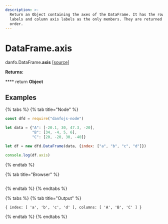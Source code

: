 ```yaml
---
description: >-
  Return an Object containing the axes of the DataFrame. It has the row axis
  labels and column axis labels as the only members. They are returned in that
  order.
---
```


# DataFrame.axis

danfo.DataFrame.**axis** \[[source](https://github.com/opensource9ja/danfojs/blob/eb5919d2cac34271fc3b725fa24aa3ad4eacde37/danfojs/src/core/generic.js#L290)]

**Returns:**

&#x20;      ****       return **Object**

## **Examples**

{% tabs %}
{% tab title="Node" %}
```javascript
const dfd = require("danfojs-node")

let data = {"A": [-20.1, 30, 47.3, -20],
            "B": [34, -4, 5, 6], 
            "C": [20, -20, 30, -40]}
            
let df = new dfd.DataFrame(data, {index: ["a", "b", "c", "d"]})

console.log(df.axis)


```
{% endtab %}

{% tab title="Browser" %}
```
```
{% endtab %}
{% endtabs %}

{% tabs %}
{% tab title="Output" %}
```
{ index: [ 'a', 'b', 'c', 'd' ], columns: [ 'A', 'B', 'C' ] }
```
{% endtab %}
{% endtabs %}
